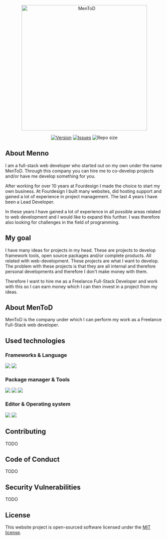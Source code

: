 <p style="text-align: center;"><a href="https://laravel.com" target="_blank"><img src="https://i.postimg.cc/nhCJBw2D/Logo-Men-To-D-regular-2x.png" width="400" alt="MenToD"></a></p>

<p style="text-align: center;">
<a href="https://github.com/MenToD-development/website-mentod/releases"><img src="https://img.shields.io/github/v/release/MenToD-Development/website-mentod" alt="Version" /></a>
<a href="https://https://github.com/MenToD-development/website-mentod/issues"><img src="https://img.shields.io/github/issues-raw/MenToD-Development/website-mentod" alt="Issues" /></a>
<img src="https://img.shields.io/github/repo-size/MenToD-Development/website-mentod" alt="Repo size" />
</p>

## About Menno

I am a full-stack web developer who started out on my own under the name MenToD. Through this company you can hire me to co-develop projects and/or have me develop something for you.

After working for over 10 years at Fourdesign I made the choice to start my own business. At Fourdesign I built many websites, did hosting support and gained a lot of experience in project management. The last 4 years I have been a Lead Developer.

In these years I have gained a lot of experience in all possible areas related to web development and I would like to expand this further. I was therefore also looking for challenges in the field of programming.

## My goal

I have many ideas for projects in my head. These are projects to develop framework tools, open source packages and/or complete products. All related with web-development. These projects are what I want to develop. The problem with these projects is that they are all internal and therefore personal developments and therefore I don't make money with them.

Therefore I want to hire me as a Freelance Full-Stack Developer and work with this so I can earn money which I can then invest in a project from my ideas.

## About MenToD

MenToD is the company under which I can perform my work as a Freelance Full-Stack web developer.

## Used technologies

### Frameworks & Language
<a href="https://www.php.net/" target="_blank"><img src="https://img.shields.io/badge/PHP-777BB4?style=for-the-badge&logo=php&logoColor=white" /></a>
<a href="https://laravel.com" target="_blank"><img src="https://img.shields.io/badge/Laravel-FF2D20?style=for-the-badge&logo=laravel&logoColor=white" /></a>
### Package manager & Tools 
<a href="https://www.npmjs.com/" target="_blank"><img src="https://img.shields.io/badge/npm-CB3837?style=for-the-badge&logo=npm&logoColor=white" /></a>
<a href="https://getcomposer.org/" target="_blank"><img src="https://img.shields.io/badge/Composer-885630?style=for-the-badge&logo=Composer&logoColor=white" /></a>
<a href="https://www.github.com/" target="_blank"><img src="https://img.shields.io/badge/GitHub-100000?style=for-the-badge&logo=github&logoColor=white" /></a>
### Editor & Operating system 
<a href="https://www.jetbrains.com/phpstorm/" target="_blank"><img src="https://img.shields.io/badge/-PHPStorm-181717?style=for-the-badge&logo=phpstorm&logoColor=white" /></a>
<a href="https://www.apple.com/" target="_blank"><img src="https://img.shields.io/badge/mac%20os-000000?style=for-the-badge&logo=apple&logoColor=white" /></a>

## Contributing

TODO

## Code of Conduct

TODO

## Security Vulnerabilities

TODO

## License

This website project is open-sourced software licensed under the [MIT license](https://opensource.org/licenses/MIT).
